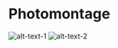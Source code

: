 # Photomontage

![alt-text-1](https://raw.githubusercontent.com/SouravSharan/photomontage/master/ex1.jpeg "title-1") ![alt-text-2](https://raw.githubusercontent.com/SouravSharan/photomontage/master/ex2.jpeg "title-2")

